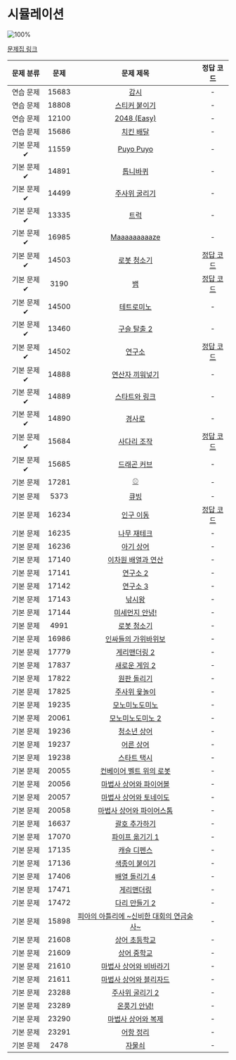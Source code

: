 # 시뮬레이션

![100%](https://progress-bar.dev/5/?scale=61&title=progress&width=500&color=babaca&suffix=/61)

[문제집 링크](https://www.acmicpc.net/workbook/view/7316)

| 문제 분류 | 문제 | 문제 제목 | 정답 코드 |
| :--: | :--: | :--: | :--: |
| 연습 문제 | 15683 | [감시](https://www.acmicpc.net/problem/15683) | - |
| 연습 문제 | 18808 | [스티커 붙이기](https://www.acmicpc.net/problem/18808) | - |
| 연습 문제 | 12100 | [2048 (Easy)](https://www.acmicpc.net/problem/12100) | - |
| 연습 문제 | 15686 | [치킨 배달](https://www.acmicpc.net/problem/15686) | - |
| 기본 문제✔ | 11559 | [Puyo Puyo](https://www.acmicpc.net/problem/11559) | - |
| 기본 문제✔ | 14891 | [톱니바퀴](https://www.acmicpc.net/problem/14891) | - |
| 기본 문제✔ | 14499 | [주사위 굴리기](https://www.acmicpc.net/problem/14499) | - |
| 기본 문제✔ | 13335 | [트럭](https://www.acmicpc.net/problem/13335) | - |
| 기본 문제✔ | 16985 | [Maaaaaaaaaze](https://www.acmicpc.net/problem/16985) | - |
| 기본 문제✔ | 14503 | [로봇 청소기](https://www.acmicpc.net/problem/14503) | [정답 코드](../0x0D/solutions/14503.py) |
| 기본 문제✔ | 3190 | [뱀](https://www.acmicpc.net/problem/3190) | [정답 코드](../0x0D/solutions/3190.py) |
| 기본 문제✔ | 14500 | [테트로미노](https://www.acmicpc.net/problem/14500) | - |
| 기본 문제✔ | 13460 | [구슬 탈출 2](https://www.acmicpc.net/problem/13460) | - |
| 기본 문제✔ | 14502 | [연구소](https://www.acmicpc.net/problem/14502) | [정답 코드](../0x0D/solutions/14502.py) |
| 기본 문제✔ | 14888 | [연산자 끼워넣기](https://www.acmicpc.net/problem/14888) | - |
| 기본 문제✔ | 14889 | [스타트와 링크](https://www.acmicpc.net/problem/14889) | - |
| 기본 문제✔ | 14890 | [경사로](https://www.acmicpc.net/problem/14890) | - |
| 기본 문제✔ | 15684 | [사다리 조작](https://www.acmicpc.net/problem/15684) | [정답 코드](../0x0D/solutions/15684.py) |
| 기본 문제✔ | 15685 | [드래곤 커브](https://www.acmicpc.net/problem/15685) | - |
| 기본 문제 | 17281 | [⚾](https://www.acmicpc.net/problem/17281) | - |
| 기본 문제 | 5373 | [큐빙](https://www.acmicpc.net/problem/5373) | - |
| 기본 문제 | 16234 | [인구 이동](https://www.acmicpc.net/problem/16234) | [정답 코드](../0x0D/solutions/16234.py) |
| 기본 문제 | 16235 | [나무 재테크](https://www.acmicpc.net/problem/16235) | - |
| 기본 문제 | 16236 | [아기 상어](https://www.acmicpc.net/problem/16236) | - |
| 기본 문제 | 17140 | [이차원 배열과 연산](https://www.acmicpc.net/problem/17140) | - |
| 기본 문제 | 17141 | [연구소 2](https://www.acmicpc.net/problem/17141) | - |
| 기본 문제 | 17142 | [연구소 3](https://www.acmicpc.net/problem/17142) | - |
| 기본 문제 | 17143 | [낚시왕](https://www.acmicpc.net/problem/17143) | - |
| 기본 문제 | 17144 | [미세먼지 안녕!](https://www.acmicpc.net/problem/17144) | - |
| 기본 문제 | 4991 | [로봇 청소기](https://www.acmicpc.net/problem/4991) | - |
| 기본 문제 | 16986 | [인싸들의 가위바위보](https://www.acmicpc.net/problem/16986) | - |
| 기본 문제 | 17779 | [게리맨더링 2](https://www.acmicpc.net/problem/17779) | - |
| 기본 문제 | 17837 | [새로운 게임 2](https://www.acmicpc.net/problem/17837) | - |
| 기본 문제 | 17822 | [원판 돌리기](https://www.acmicpc.net/problem/17822) | - |
| 기본 문제 | 17825 | [주사위 윷놀이](https://www.acmicpc.net/problem/17825) | - |
| 기본 문제 | 19235 | [모노미노도미노](https://www.acmicpc.net/problem/19235) | - |
| 기본 문제 | 20061 | [모노미노도미노 2](https://www.acmicpc.net/problem/20061) | - |
| 기본 문제 | 19236 | [청소년 상어](https://www.acmicpc.net/problem/19236) | - |
| 기본 문제 | 19237 | [어른 상어](https://www.acmicpc.net/problem/19237) | - |
| 기본 문제 | 19238 | [스타트 택시](https://www.acmicpc.net/problem/19238) | - |
| 기본 문제 | 20055 | [컨베이어 벨트 위의 로봇](https://www.acmicpc.net/problem/20055) | - |
| 기본 문제 | 20056 | [마법사 상어와 파이어볼](https://www.acmicpc.net/problem/20056) | - |
| 기본 문제 | 20057 | [마법사 상어와 토네이도](https://www.acmicpc.net/problem/20057) | - |
| 기본 문제 | 20058 | [마법사 상어와 파이어스톰](https://www.acmicpc.net/problem/20058) | - |
| 기본 문제 | 16637 | [괄호 추가하기](https://www.acmicpc.net/problem/16637) | - |
| 기본 문제 | 17070 | [파이프 옮기기 1](https://www.acmicpc.net/problem/17070) | - |
| 기본 문제 | 17135 | [캐슬 디펜스](https://www.acmicpc.net/problem/17135) | - |
| 기본 문제 | 17136 | [색종이 붙이기](https://www.acmicpc.net/problem/17136) | - |
| 기본 문제 | 17406 | [배열 돌리기 4](https://www.acmicpc.net/problem/17406) | - |
| 기본 문제 | 17471 | [게리맨더링](https://www.acmicpc.net/problem/17471) | - |
| 기본 문제 | 17472 | [다리 만들기 2](https://www.acmicpc.net/problem/17472) | - |
| 기본 문제 | 15898 | [피아의 아틀리에 ~신비한 대회의 연금술사~](https://www.acmicpc.net/problem/15898) | - |
| 기본 문제 | 21608 | [상어 초등학교](https://www.acmicpc.net/problem/21608) | - |
| 기본 문제 | 21609 | [상어 중학교](https://www.acmicpc.net/problem/21609) | - |
| 기본 문제 | 21610 | [마법사 상어와 비바라기](https://www.acmicpc.net/problem/21610) | - |
| 기본 문제 | 21611 | [마법사 상어와 블리자드](https://www.acmicpc.net/problem/21611) | - |
| 기본 문제 | 23288 | [주사위 굴리기 2](https://www.acmicpc.net/problem/23288) | - |
| 기본 문제 | 23289 | [온풍기 안녕!](https://www.acmicpc.net/problem/23289) | - |
| 기본 문제 | 23290 | [마법사 상어와 복제](https://www.acmicpc.net/problem/23290) | - |
| 기본 문제 | 23291 | [어항 정리](https://www.acmicpc.net/problem/23291) | - |
| 기본 문제 | 2478 | [자물쇠](https://www.acmicpc.net/problem/2478) | - |
